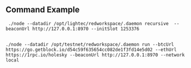 ## Command Example

     ./node --datadir /opt/lightec/redworkspace/.daemon recursive  --beaconUrl http://127.0.0.1:8970 --initSlot 1253376


    ./node --datadir /opt/testnet/redworkspace/.daemon run --btcUrl https://go.getblock.io/d54c59f635654cc082de1f3fd14e5d02 --ethUrl https://1rpc.io/holesky --beaconUrl http://127.0.0.1:8970 --network local 

    
    





